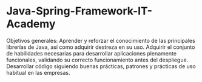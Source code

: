 # Java-Spring-Framework-IT-Academy

Objetivos generales:
Aprender y reforzar el conocimiento de las principales librerías de Java, así como adquirir destreza en su uso.
Adquirir el conjunto de habilidades necesarias para desarrollar aplicaciones plenamente funcionales, validando su correcto funcionamiento antes del despliegue.
Desarrollar código siguiendo buenas prácticas, patrones y prácticas de uso habitual en las empresas.
